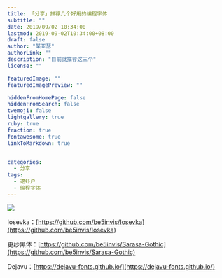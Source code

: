 ```yaml
---
title: 「分享」推荐几个好用的编程字体
subtitle: ""
date: 2019/09/02 10:34:00
lastmod: 2019-09-02T10:34:00+08:00
draft: false
author: "某亚瑟"
authorLink: ""
description: "目前就推荐这三个"
license: ""

featuredImage: ""
featuredImagePreview: ""

hiddenFromHomePage: false
hiddenFromSearch: false
twemoji: false
lightgallery: true
ruby: true
fraction: true
fontawesome: true
linkToMarkdown: true


categories: 
  - 分享
tags: 
  - 逮虾户
  - 编程字体
---
```



<!--more-->

![](https://cdn.jsdelivr.net/gh/mouyase/Yojigen.Tech@master/static/assets/17/cover.jpg)

Iosevka：[https://github.com/be5invis/Iosevka](https://github.com/be5invis/Iosevka)


更纱黑体：[https://github.com/be5invis/Sarasa-Gothic](https://github.com/be5invis/Sarasa-Gothic)


Dejavu：[https://dejavu-fonts.github.io/](https://dejavu-fonts.github.io/)
